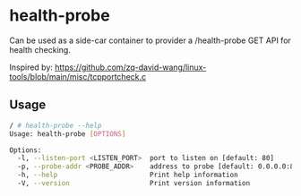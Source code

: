 # health-probe
Can be used as a side-car container to provider a /health-probe GET API for health checking.


Inspired by: https://github.com/zq-david-wang/linux-tools/blob/main/misc/tcpportcheck.c

## Usage
```bash
/ # health-probe --help
Usage: health-probe [OPTIONS]

Options:
  -l, --listen-port <LISTEN_PORT>  port to listen on [default: 80]
  -p, --probe-addr <PROBE_ADDR>    address to probe [default: 0.0.0.0:8085]
  -h, --help                       Print help information
  -V, --version                    Print version information
```
